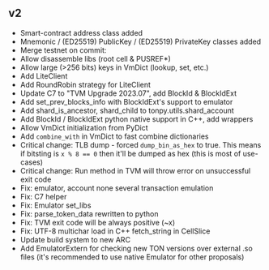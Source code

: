 ## v2

- Smart-contract address class added
- Mnemonic / (ED25519) PublicKey / (ED25519) PrivateKey classes added
- Merge testnet on commit:
- Allow disassemble libs (root cell & PUSREF*)
- Allow large (>256 bits) keys in VmDict (lookup, set, etc.)
- Add LiteClient
- Add RoundRobin strategy for LiteClient
- Update C7 to "TVM Upgrade 2023.07", add BlockId & BlockIdExt
- Add set_prev_blocks_info with BlockIdExt's support to emulator
- Add shard_is_ancestor, shard_child to tonpy.utils.shard_account
- Add BlockId / BlockIdExt python native support in C++, add wrappers
- Allow VmDict initialization from PyDict
- Add `combine_with` in VmDict to fast combine dictionaries
- Critical change: TLB dump - forced `dump_bin_as_hex` to true. This means if bitsting is `x % 8 == 0` then it'll be
  dumped as hex (this is most of use-cases)
- Critical change: Run method in TVM will throw error on unsuccessful exit code
- Fix: emulator, account none several transaction emulation
- Fix: C7 helper
- Fix: Emulator set_libs
- Fix: parse_token_data rewritten to python
- Fix: TVM exit code will be always positive (~x)
- Fix: UTF-8 multichar load in C++ fetch_string in CellSlice
- Update build system to new ARC
- Add EmulatorExtern for checking new TON versions over external .so files (it's recommended to use native Emulator for
  other proposals)

